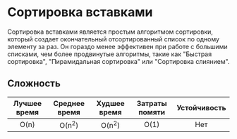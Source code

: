 # Сортировка вставками

Сортировка вставками является простым алгоритмом сортировки, который создает окончательный отсортированный список по одному элементу за раз. Он гораздо менее эффективен при работе с большими списками, чем более продвинутые алгоритмы, такие как "Быстрая сортировка", "Пирамидальная сортировка" или "Сортировка слиянием".

## Сложность

| Лучшее время      | Среднее время       | Худшее время        | Затраты помяти    | Устойчивость    |
| :---------------: | :-----------------: | :-----------------: | :---------------: | :-------------: |
| O(n)              | O(n<sup>2</sup>)    | O(n<sup>2</sup>)    | O(1)              | Нет             |
